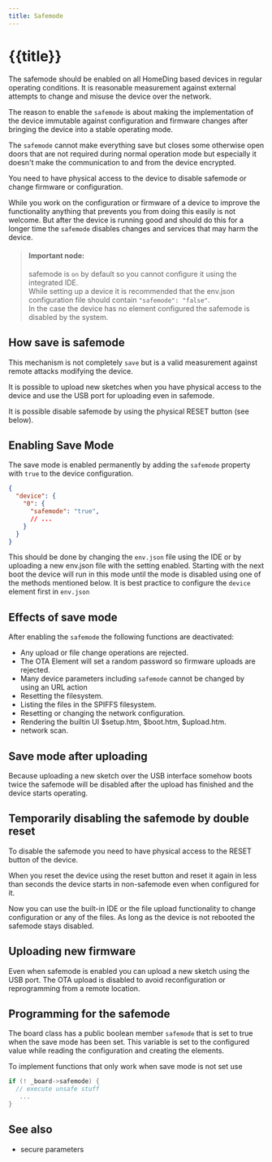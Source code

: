 ```yaml
---
title: Safemode
---
```


# {{title}}

The safemode should be enabled on all HomeDing based devices in regular operating conditions. It is reasonable measurement against external attempts to change and misuse the device over the network.

The reason to enable the `safemode` is about making the implementation of the device immutable against configuration and firmware changes after bringing the device into a stable operating mode.

The `safemode` cannot make everything save but closes some otherwise open doors that are not required during normal operation mode but especially it doesn't make the communication to and from the device encrypted.

You need to have physical access to the device to disable safemode or change firmware or configuration. 

While you work on the configuration or firmware of a device to improve the functionality anything that prevents you from doing this easily is not welcome.
But after the device is running good and should do this for a longer time the `safemode` disables changes and services that may harm the device.

> #### Important node:
> safemode is `on` by default so you cannot configure it using the integrated IDE.<br/>
> While setting up a device it is recommended that the env.json configuration file should contain `"safemode": "false"`.<br/>
> In the case the device has no element configured the safemode is disabled by the system.

## How save is safemode

This mechanism is not completely `save` but is a valid measurement against remote attacks modifying the device.

It is possible to upload new sketches when you have physical access to the device and use the USB port for uploading even in safemode.

It is possible disable safemode by using the physical RESET button (see below).



## Enabling Save Mode

The save mode is enabled permanently by adding the `safemode` property with `true` to the device configuration.

``` json
{
  "device": {
    "0": {
      "safemode": "true",
      // ...
    }
  }
}
```
This should be done by changing the `env.json` file using the IDE or by uploading a new env.json file with the setting enabled.
Starting with the next boot the device will run in this mode until the mode is disabled using one of the methods mentioned below.
It is best practice to configure the `device` element first in `env.json`


## Effects of save mode

After enabling the `safemode` the following functions are deactivated:

* Any upload or file change operations are rejected.
* The OTA Element will set a random password so firmware uploads are rejected.
* Many device parameters including `safemode` cannot be changed by using an URL action
* Resetting the filesystem.
* Listing the files in the SPIFFS filesystem.
* Resetting or changing the network configuration.
* Rendering the builtin UI $setup.htm, $boot.htm, $upload.htm.
* network scan.


## Save mode after uploading

Because uploading a new sketch over the USB interface somehow boots twice
the safemode will be disabled after the upload has finished and the device starts operating.


## Temporarily disabling the safemode by double reset

To disable the safemode you need to have physical access to the RESET button of the device.

When you reset the device using the reset button and reset it again in less than seconds the device starts in non-safemode even when configured for it.

Now you can use the built-in IDE or the file upload functionality to change configuration or any of the files. As long as the device is not rebooted the safemode stays disabled.


## Uploading new firmware

Even when safemode is enabled you can upload a new sketch using the USB port.
The OTA upload is disabled to avoid reconfiguration or reprogramming from a remote location.


## Programming for the safemode

The board class has a public boolean member `safemode` that is set to true when the save mode has been set.
This variable is set to the configured value while reading the configuration and creating the elements.

To implement functions that only work when save mode is not set use

``` cpp
if (! _board->safemode) {
  // execute unsafe stuff
   ...
}
```

## See also

* secure parameters